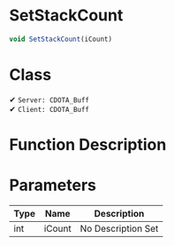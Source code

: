 # SetStackCount
```js	
void SetStackCount(iCount)
```
# Class
✔ `Server: CDOTA_Buff`  
✔ `Client: CDOTA_Buff`  

# Function Description

# Parameters
Type|Name|Description
--|--|--
int|iCount|No Description Set
